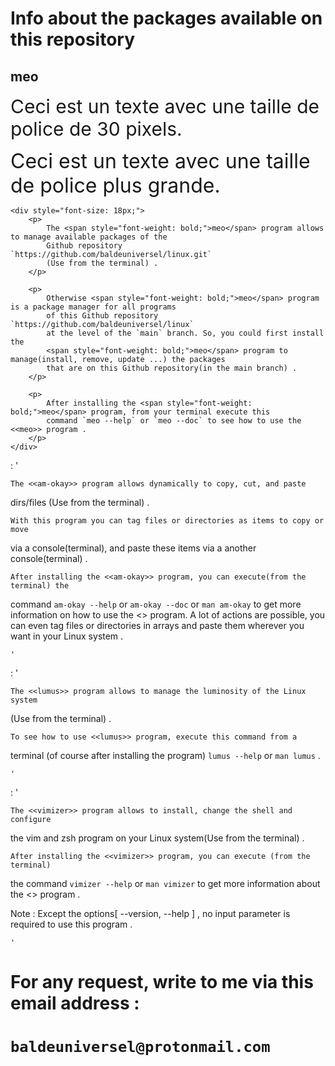 # Info about the packages available on this repository

## meo
   <span style="font-size: 30px;">Ceci est un texte avec une taille de police de 30 pixels.</span>


   <font size="6">Ceci est un texte avec une taille de police plus grande.</font>

    <div style="font-size: 18px;">
        <p>
            The <span style="font-weight: bold;">meo</span> program allows to manage available packages of the
            Github repository `https://github.com/baldeuniversel/linux.git`
            (Use from the terminal) .
        </p>

        <p>
            Otherwise <span style="font-weight: bold;">meo</span> program is a package manager for all programs
            of this Github repository `https://github.com/baldeuniversel/linux`
            at the level of the `main` branch. So, you could first install the
            <span style="font-weight: bold;">meo</span> program to manage(install, remove, update ...) the packages
            that are on this Github repository(in the main branch) .
        </p>

        <p>
            After installing the <span style="font-weight: bold;">meo</span> program, from your terminal execute this
            command `meo --help` or `meo --doc` to see how to use the <<meo>> program .
        </p>
    </div>






:   ' 

    The <<am-okay>> program allows dynamically to copy, cut, and paste 
dirs/files (Use from the terminal) .

    With this program you can tag files or directories as items to copy or move 
via a console(terminal), and paste these items via a another console(terminal) .

    After installing the <<am-okay>> program, you can execute(from the terminal) the 
command `am-okay --help` or `am-okay --doc` or `man am-okay` to get more information 
on how to use the <<am-okay>> program. A lot of actions are possible, you can even tag 
files or directories in arrays and paste them wherever you want in your Linux system .

    '





:   '

    The <<lumus>> program allows to manage the luminosity of the Linux system 
(Use from the terminal) .

    To see how to use <<lumus>> program, execute this command from a 
terminal (of course after installing the program) `lumus --help` or `man lumus` .

    '





:   '

    The <<vimizer>> program allows to install, change the shell and configure 
the vim and zsh program on your Linux system(Use from the terminal) .

    After installing the <<vimizer>> program, you can execute (from the terminal) 
the command `vimizer --help` or `man vimizer` to get more information about the 
<<vimizer>> program .

Note : Except the options[ --version, --help ] , no input parameter is required 
to use this program .

    '





#####
#####
#####
#
#   For any request, write to me via this email address : 
# `baldeuniversel@protonmail.com`
#
#####
#####
#####
